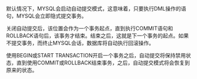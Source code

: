 默认情况下，MYSQL会启动自动提交模式，这意味着，只要执行DML操作的语句，MYSQL会立即隐式提交事务。

关闭自动提交后，该位置会作为一个事务起点，直到执行COMMIT语句和ROLLBACK语句后，该事务才结束。结束之后，这就是下一个事务的起点。如果不提交事务，而终止MYSQL会话，数据库将自动执行回滚操作。

使用BEGIN或START TRANSACTION开启一个事务之后，自动提交将保持禁用状态，直到使用COMMIT或ROLLBACK结束事务，之后，自动提交模式将会恢复到原来的状态。